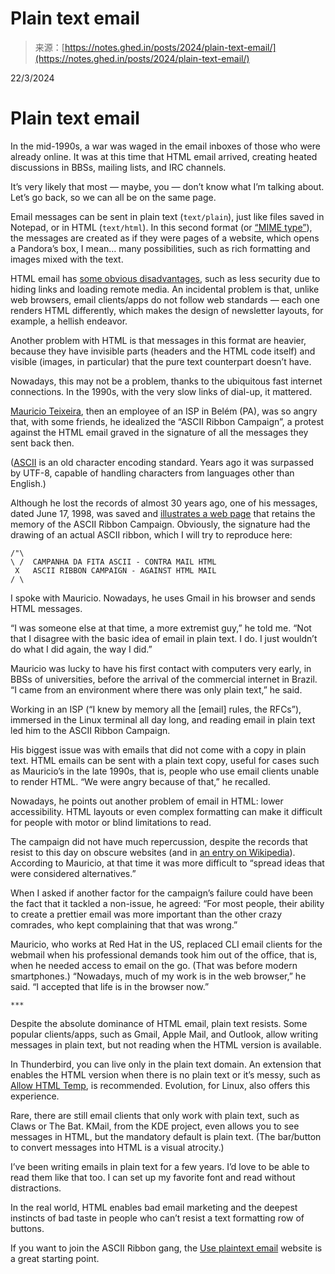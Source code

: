 <!--yml
category: 未分类
date: 2024-05-29 12:35:09
-->

# Plain text email

> 来源：[https://notes.ghed.in/posts/2024/plain-text-email/](https://notes.ghed.in/posts/2024/plain-text-email/)

22/3/2024

# Plain text email

In the mid-1990s, a war was waged in the email inboxes of those who were already online. It was at this time that HTML email arrived, creating heated discussions in BBSs, mailing lists, and IRC channels.

It’s very likely that most — maybe, you — don’t know what I’m talking about. Let’s go back, so we can all be on the same page.

Email messages can be sent in plain text (`text/plain`), just like files saved in Notepad, or in HTML (`text/html`). In this second format (or [“MIME type”](https://developer.mozilla.org/en-US/docs/Web/HTTP/Basics_of_HTTP/MIME_Types)), the messages are created as if they were pages of a website, which opens a Pandora’s box, I mean… many possibilities, such as rich formatting and images mixed with the text.

HTML email has [some obvious disadvantages](https://subversion.american.edu/aisaac/notes/htmlmail.htm), such as less security due to hiding links and loading remote media. An incidental problem is that, unlike web browsers, email clients/apps do not follow web standards — each one renders HTML differently, which makes the design of newsletter layouts, for example, a hellish endeavor.

Another problem with HTML is that messages in this format are heavier, because they have invisible parts (headers and the HTML code itself) and visible (images, in particular) that the pure text counterpart doesn’t have.

Nowadays, this may not be a problem, thanks to the ubiquitous fast internet connections. In the 1990s, with the very slow links of dial-up, it mattered.

[Mauricio Teixeira](https://hachyderm.io/@badnetmask), then an employee of an ISP in Belém (PA), was so angry that, with some friends, he idealized the “ASCII Ribbon Campaign”, a protest against the HTML email graved in the signature of all the messages they sent back then.

([ASCII](https://en.wikipedia.org/wiki/ASCII) is an old character encoding standard. Years ago it was surpassed by UTF-8, capable of handling characters from languages other than English.)

Although he lost the records of almost 30 years ago, one of his messages, dated June 17, 1998, was saved and [illustrates a web page](http://arc.pasp.de/) that retains the memory of the ASCII Ribbon Campaign. Obviously, the signature had the drawing of an actual ASCII ribbon, which I will try to reproduce here:

```
/"\
\ /  CAMPANHA DA FITA ASCII - CONTRA MAIL HTML
 X   ASCII RIBBON CAMPAIGN - AGAINST HTML MAIL
/ \
```

I spoke with Mauricio. Nowadays, he uses Gmail in his browser and sends HTML messages.

“I was someone else at that time, a more extremist guy,” he told me. “Not that I disagree with the basic idea of email in plain text. I do. I just wouldn’t do what I did again, the way I did.”

Mauricio was lucky to have his first contact with computers very early, in BBSs of universities, before the arrival of the commercial internet in Brazil. “I came from an environment where there was only plain text,” he said.

Working in an ISP (“I knew by memory all the [email] rules, the RFCs”), immersed in the Linux terminal all day long, and reading email in plain text led him to the ASCII Ribbon Campaign.

His biggest issue was with emails that did not come with a copy in plain text. HTML emails can be sent with a plain text copy, useful for cases such as Mauricio’s in the late 1990s, that is, people who use email clients unable to render HTML. “We were angry because of that,” he recalled.

Nowadays, he points out another problem of email in HTML: lower accessibility. HTML layouts or even complex formatting can make it difficult for people with motor or blind limitations to read.

The campaign did not have much repercussion, despite the records that resist to this day on obscure websites (and in [an entry on Wikipedia](https://en.wikipedia.org/wiki/ASCII_ribbon_campaign)). According to Mauricio, at that time it was more difficult to “spread ideas that were considered alternatives.”

When I asked if another factor for the campaign’s failure could have been the fact that it tackled a non-issue, he agreed: “For most people, their ability to create a prettier email was more important than the other crazy comrades, who kept complaining that that was wrong.”

Mauricio, who works at Red Hat in the US, replaced CLI email clients for the webmail when his professional demands took him out of the office, that is, when he needed access to email on the go. (That was before modern smartphones.) “Nowadays, much of my work is in the web browser,” he said. “I accepted that life is in the browser now.”

`***`

Despite the absolute dominance of HTML email, plain text resists. Some popular clients/apps, such as Gmail, Apple Mail, and Outlook, allow writing messages in plain text, but not reading when the HTML version is available.

In Thunderbird, you can live only in the plain text domain. An extension that enables the HTML version when there is no plain text or it’s messy, such as [Allow HTML Temp](https://addons.thunderbird.net/pt-BR/thunderbird/addon/allow-html-temp/), is recommended. Evolution, for Linux, also offers this experience.

Rare, there are still email clients that only work with plain text, such as Claws or The Bat. KMail, from the KDE project, even allows you to see messages in HTML, but the mandatory default is plain text. (The bar/button to convert messages into HTML is a visual atrocity.)

I’ve been writing emails in plain text for a few years. I’d love to be able to read them like that too. I can set up my favorite font and read without distractions.

In the real world, HTML enables bad email marketing and the deepest instincts of bad taste in people who can’t resist a text formatting row of buttons.

If you want to join the ASCII Ribbon gang, the [Use plaintext email](https://useplaintext.email/) website is a great starting point.